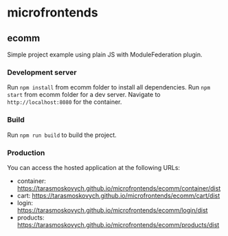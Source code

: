 # microfrontends

## ecomm
Simple project example using plain JS with ModuleFederation plugin.

### Development server

Run `npm install` from ecomm folder to install all dependencies.
Run `npm start`  from ecomm folder for a dev server. Navigate to `http://localhost:8080` for the container.

### Build

Run `npm run build` to build the project.

### Production

You can access the hosted application at the following URLs:
- container: https://tarasmoskovych.github.io/microfrontends/ecomm/container/dist
- cart: https://tarasmoskovych.github.io/microfrontends/ecomm/cart/dist
- login: https://tarasmoskovych.github.io/microfrontends/ecomm/login/dist
- products: https://tarasmoskovych.github.io/microfrontends/ecomm/products/dist
